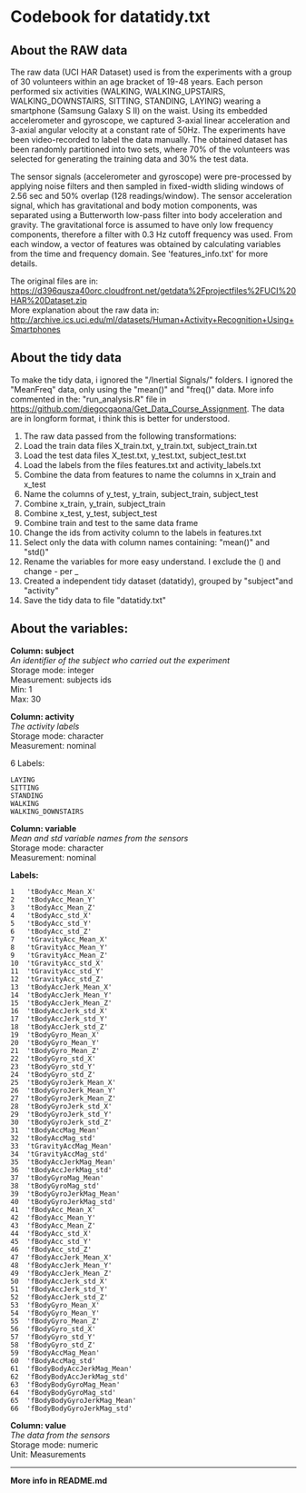 Codebook for datatidy.txt
=========================

About the RAW data
------------------
The raw data (UCI HAR Dataset) used is from the experiments with a group of 30 volunteers within an age bracket of 19-48 years. Each person performed six activities (WALKING, WALKING_UPSTAIRS, WALKING_DOWNSTAIRS, SITTING, STANDING, LAYING) wearing a smartphone (Samsung Galaxy S II) on the waist. Using its embedded accelerometer and gyroscope, we captured 3-axial linear acceleration and 3-axial angular velocity at a constant rate of 50Hz. The experiments have been video-recorded to label the data manually. The obtained dataset has been randomly partitioned into two sets, where 70% of the volunteers was selected for generating the training data and 30% the test data. 

The sensor signals (accelerometer and gyroscope) were pre-processed by applying noise filters and then sampled in fixed-width sliding windows of 2.56 sec and 50% overlap (128 readings/window). The sensor acceleration signal, which has gravitational and body motion components, was separated using a Butterworth low-pass filter into body acceleration and gravity. The gravitational force is assumed to have only low frequency components, therefore a filter with 0.3 Hz cutoff frequency was used. From each window, a vector of features was obtained by calculating variables from the time and frequency domain. See 'features_info.txt' for more details.

The original files are in: https://d396qusza40orc.cloudfront.net/getdata%2Fprojectfiles%2FUCI%20HAR%20Dataset.zip  
More explanation about the raw data in: http://archive.ics.uci.edu/ml/datasets/Human+Activity+Recognition+Using+Smartphones  

About the tidy data
-------------------
To make the tidy data, i ignored the "/Inertial Signals/" folders.
I ignored the "MeanFreq" data, only using the "mean()" and "freq()" data.
More info commented in the: "run_analysis.R" file in https://github.com/diegocgaona/Get_Data_Course_Assignment.
The data are in longform format, i think this is better for understood.

1. The raw data passed from the following transformations:  
2. Load the train data files X_train.txt, y_train.txt, subject_train.txt  
3. Load the test data files X_test.txt, y_test.txt, subject_test.txt  
4. Load the labels from the files features.txt and activity_labels.txt  
5. Combine the data from features to name the columns in x_train and x_test  
6. Name the columns of y_test, y_train, subject_train, subject_test
7. Combine x_train, y_train, subject_train  
8. Combine x_test, y_test, subject_test  
9. Combine train and test to the same data frame  
10. Change the ids from activity column to the labels in features.txt  
11. Select only the data with column names containing: "mean()" and "std()"  
12. Rename the variables for more easy understand. I exclude the () and change - per _  
13. Created a independent tidy dataset (datatidy), grouped by "subject"and "activity"  
14. Save the tidy data to file "datatidy.txt"  

About the variables:
--------------------
**Column: subject**  
*An identifier of the subject who carried out the experiment*  
Storage mode: integer  
Measurement: subjects ids  
     Min:   1  
     Max:  30  

**Column: activity**  
*The activity labels*  
Storage mode: character  
Measurement: nominal  

6 Labels:

    LAYING  
    SITTING  
    STANDING  
    WALKING  
    WALKING_DOWNSTAIRS  

**Column: variable**  
*Mean and std variable names from the sensors*  
Storage mode: character  
Measurement: nominal

**Labels:**  

    1	'tBodyAcc_Mean_X'
    2	'tBodyAcc_Mean_Y'  
    3	'tBodyAcc_Mean_Z'  
    4	'tBodyAcc_std_X'  
    5	'tBodyAcc_std_Y'  
    6	'tBodyAcc_std_Z'  
    7	'tGravityAcc_Mean_X'  
    8	'tGravityAcc_Mean_Y'  
    9	'tGravityAcc_Mean_Z'  
    10	'tGravityAcc_std_X'  
    11	'tGravityAcc_std_Y'  
    12	'tGravityAcc_std_Z'  
    13	'tBodyAccJerk_Mean_X'  
    14	'tBodyAccJerk_Mean_Y'  
    15	'tBodyAccJerk_Mean_Z'  
    16	'tBodyAccJerk_std_X'  
    17	'tBodyAccJerk_std_Y'  
    18	'tBodyAccJerk_std_Z'  
    19	'tBodyGyro_Mean_X'  
    20	'tBodyGyro_Mean_Y'  
    21	'tBodyGyro_Mean_Z'  
    22	'tBodyGyro_std_X'  
    23	'tBodyGyro_std_Y'  
    24	'tBodyGyro_std_Z'  
    25	'tBodyGyroJerk_Mean_X'  
    26	'tBodyGyroJerk_Mean_Y'  
    27	'tBodyGyroJerk_Mean_Z'  
    28	'tBodyGyroJerk_std_X'  
    29	'tBodyGyroJerk_std_Y'  
    30	'tBodyGyroJerk_std_Z'  
    31	'tBodyAccMag_Mean'  
    32	'tBodyAccMag_std'  
    33	'tGravityAccMag_Mean'  
    34	'tGravityAccMag_std'  
    35	'tBodyAccJerkMag_Mean'  
    36	'tBodyAccJerkMag_std'  
    37	'tBodyGyroMag_Mean'  
    38	'tBodyGyroMag_std'  
    39	'tBodyGyroJerkMag_Mean'  
    40	'tBodyGyroJerkMag_std'  
    41	'fBodyAcc_Mean_X'  
    42	'fBodyAcc_Mean_Y'  
    43	'fBodyAcc_Mean_Z'  
    44	'fBodyAcc_std_X'  
    45	'fBodyAcc_std_Y'  
    46	'fBodyAcc_std_Z'  
    47	'fBodyAccJerk_Mean_X'  
    48	'fBodyAccJerk_Mean_Y'  
    49	'fBodyAccJerk_Mean_Z'  
    50	'fBodyAccJerk_std_X'  
    51	'fBodyAccJerk_std_Y'  
    52	'fBodyAccJerk_std_Z'  
    53	'fBodyGyro_Mean_X'  
    54	'fBodyGyro_Mean_Y'  
    55	'fBodyGyro_Mean_Z'  
    56	'fBodyGyro_std_X'  
    57	'fBodyGyro_std_Y'  
    58	'fBodyGyro_std_Z'  
    59	'fBodyAccMag_Mean'  
    60	'fBodyAccMag_std'  
    61	'fBodyBodyAccJerkMag_Mean'  
    62	'fBodyBodyAccJerkMag_std'  
    63	'fBodyBodyGyroMag_Mean'  
    64	'fBodyBodyGyroMag_std'  
    65	'fBodyBodyGyroJerkMag_Mean'  
    66	'fBodyBodyGyroJerkMag_std'  

**Column: value**  
*The data from the sensors*  
Storage mode: numeric  
Unit: Measurements

___________________________________________________________________________________________________
**More info in README.md**
